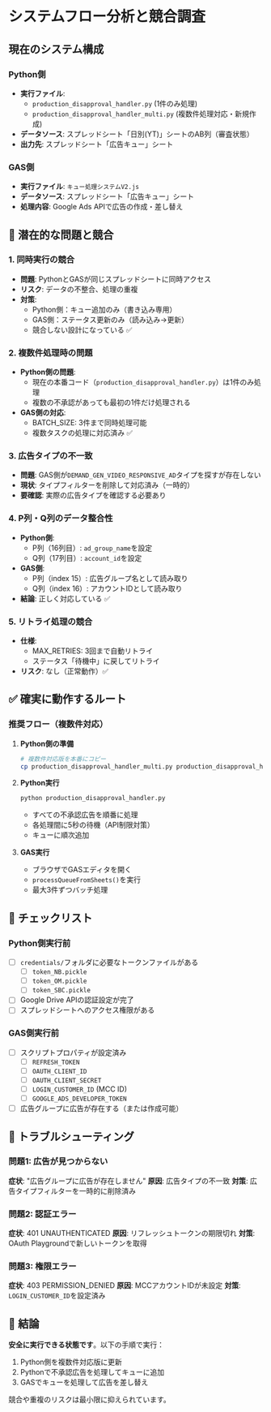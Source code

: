 # システムフロー分析と競合調査

## 現在のシステム構成

### Python側
- **実行ファイル**: 
  - `production_disapproval_handler.py` (1件のみ処理)
  - `production_disapproval_handler_multi.py` (複数件処理対応・新規作成)
- **データソース**: スプレッドシート「日別(YT)」シートのAB列（審査状態）
- **出力先**: スプレッドシート「広告キュー」シート

### GAS側
- **実行ファイル**: `キュー処理システムV2.js`
- **データソース**: スプレッドシート「広告キュー」シート
- **処理内容**: Google Ads APIで広告の作成・差し替え

## 🚨 潜在的な問題と競合

### 1. **同時実行の競合**
- **問題**: PythonとGASが同じスプレッドシートに同時アクセス
- **リスク**: データの不整合、処理の重複
- **対策**: 
  - Python側：キュー追加のみ（書き込み専用）
  - GAS側：ステータス更新のみ（読み込み→更新）
  - 競合しない設計になっている ✅

### 2. **複数件処理時の問題**
- **Python側の問題**:
  - 現在の本番コード（`production_disapproval_handler.py`）は1件のみ処理
  - 複数の不承認があっても最初の1件だけ処理される
- **GAS側の対応**:
  - BATCH_SIZE: 3件まで同時処理可能
  - 複数タスクの処理に対応済み ✅

### 3. **広告タイプの不一致**
- **問題**: GAS側が`DEMAND_GEN_VIDEO_RESPONSIVE_AD`タイプを探すが存在しない
- **現状**: タイプフィルターを削除して対応済み（一時的）
- **要確認**: 実際の広告タイプを確認する必要あり

### 4. **P列・Q列のデータ整合性**
- **Python側**: 
  - P列（16列目）: `ad_group_name`を設定
  - Q列（17列目）: `account_id`を設定
- **GAS側**:
  - P列（index 15）: 広告グループ名として読み取り
  - Q列（index 16）: アカウントIDとして読み取り
- **結論**: 正しく対応している ✅

### 5. **リトライ処理の競合**
- **仕様**:
  - MAX_RETRIES: 3回まで自動リトライ
  - ステータス「待機中」に戻してリトライ
- **リスク**: なし（正常動作）✅

## ✅ 確実に動作するルート

### **推奨フロー（複数件対応）**

1. **Python側の準備**
   ```bash
   # 複数件対応版を本番にコピー
   cp production_disapproval_handler_multi.py production_disapproval_handler.py
   ```

2. **Python実行**
   ```bash
   python production_disapproval_handler.py
   ```
   - すべての不承認広告を順番に処理
   - 各処理間に5秒の待機（API制限対策）
   - キューに順次追加

3. **GAS実行**
   - ブラウザでGASエディタを開く
   - `processQueueFromSheets()`を実行
   - 最大3件ずつバッチ処理

## 📝 チェックリスト

### Python側実行前
- [ ] `credentials/`フォルダに必要なトークンファイルがある
  - [ ] `token_NB.pickle`
  - [ ] `token_OM.pickle`
  - [ ] `token_SBC.pickle`
- [ ] Google Drive APIの認証設定が完了
- [ ] スプレッドシートへのアクセス権限がある

### GAS側実行前
- [ ] スクリプトプロパティが設定済み
  - [ ] `REFRESH_TOKEN`
  - [ ] `OAUTH_CLIENT_ID`
  - [ ] `OAUTH_CLIENT_SECRET`
  - [ ] `LOGIN_CUSTOMER_ID` (MCC ID)
  - [ ] `GOOGLE_ADS_DEVELOPER_TOKEN`
- [ ] 広告グループに広告が存在する（または作成可能）

## 🔧 トラブルシューティング

### 問題1: 広告が見つからない
**症状**: "広告グループに広告が存在しません"
**原因**: 広告タイプの不一致
**対策**: 広告タイプフィルターを一時的に削除済み

### 問題2: 認証エラー
**症状**: 401 UNAUTHENTICATED
**原因**: リフレッシュトークンの期限切れ
**対策**: OAuth Playgroundで新しいトークンを取得

### 問題3: 権限エラー
**症状**: 403 PERMISSION_DENIED
**原因**: MCCアカウントIDが未設定
**対策**: `LOGIN_CUSTOMER_ID`を設定済み

## 📌 結論

**安全に実行できる状態です**。以下の手順で実行：

1. Python側を複数件対応版に更新
2. Pythonで不承認広告を処理してキューに追加
3. GASでキューを処理して広告を差し替え

競合や重複のリスクは最小限に抑えられています。